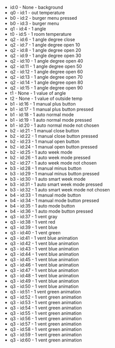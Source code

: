 - id:0 - None - background
- q0 - id:1 - out temperature
- b0 - id:2 - burger menu pressed
- b0 - id:3 - burger menu
- q1 - id:4 - 1 angle
- t0 - id:5 - 1 room temperature
- q2 - id:6 - 1 angle degree close
- q2 - id:7 - 1 angle degree open 10
- q2 - id:8 - 1 angle degree open 20
- q2 - id:9 - 1 angle degree open 30
- q2 - id:10 - 1 angle degree open 40
- q2 - id:11 - 1 angle degree open 50
- q2 - id:12 - 1 angle degree open 60
- q2 - id:13 - 1 angle degree open 70
- q2 - id:14 - 1 angle degree open 80
- q2 - id:15 - 1 angle degree open 90
- t1 - None - 1 value of angle
- t2 - None - 1 value of outside temp
- b1 - id:16 - 1 manual plus button
- b1 - id:17 - 1 manual plus button pressed
- b1 - id:18 - 1 auto normal mode
- b1 - id:19 - 1 auto normal mode pressed
- b1 - id:20 - 1 auto normal mode not chosen
- b2 - id:21 - 1 manual close button
- b2 - id:22 - 1 manual close button pressed
- b2 - id:23 - 1 manual open button
- b2 - id:24 - 1 manual open button pressed
- b2 - id:25 - 1 auto week mode
- b2 - id:26 - 1 auto week mode pressed
- b2 - id:27 - 1 auto week mode not chosen
- b3 - id:28 - 1 manual minus button
- b3 - id:29 - 1 manual minus button pressed
- b3 - id:30 - 1 auto smart week mode
- b3 - id:31 - 1 auto smart week mode pressed
- b3 - id:32 - 1 auto smart week mode not chosen
- b4 - id:33 - 1 manual mode button
- b4 - id:34 - 1 manual mode button pressed
- b4 - id:35 - 1 auto mode button
- b4 - id:36 - 1 auto mode button pressed
- q3 - id:37 - 1 vent gray
- q3 - id:38 - 1 vent red
- q3 - id:39 - 1 vent blue
- q3 - id:40 - 1 vent green
- q3 - id:41 - 1 vent blue animation
- q3 - id:42 - 1 vent blue animation
- q3 - id:43 - 1 vent blue animation
- q3 - id:44 - 1 vent blue animation
- q3 - id:45 - 1 vent blue animation
- q3 - id:46 - 1 vent blue animation
- q3 - id:47 - 1 vent blue animation
- q3 - id:48 - 1 vent blue animation
- q3 - id:49 - 1 vent blue animation
- q3 - id:50 - 1 vent blue animation
- q3 - id:51 - 1 vent green animation
- q3 - id:52 - 1 vent green animation
- q3 - id:53 - 1 vent green animation
- q3 - id:54 - 1 vent green animation
- q3 - id:55 - 1 vent green animation
- q3 - id:56 - 1 vent green animation
- q3 - id:57 - 1 vent green animation
- q3 - id:58 - 1 vent green animation
- q3 - id:59 - 1 vent green animation
- q3 - id:60 - 1 vent green animation